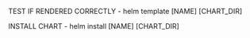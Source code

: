 TEST IF RENDERED CORRECTLY - helm template [NAME] [CHART_DIR]

INSTALL CHART - helm install [NAME] [CHART_DIR]